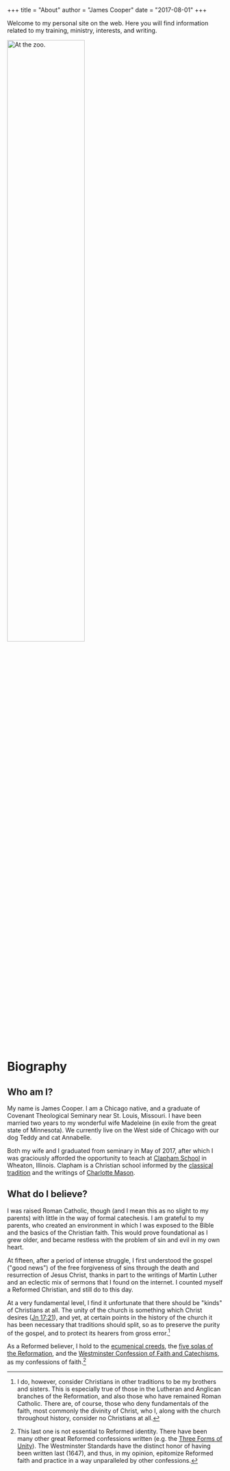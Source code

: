 +++
title = "About"
author = "James Cooper"
date = "2017-08-01"
+++

Welcome to my personal site on the web. Here you will find information related to my training, ministry, interests, and writing.

<img src=/images/zoo_photo.jpg alt="At the zoo." width=60%>

# Biography

## Who am I?

My name is James Cooper. I am a Chicago native, and a graduate of Covenant Theological Seminary near St. Louis, Missouri. I have been married two years to my wonderful wife Madeleine (in exile from the great state of Minnesota). We currently live on the West side of Chicago with our dog Teddy and cat Annabelle.

Both my wife and I graduated from seminary in May of 2017, after which I was graciously afforded the opportunity to teach at [Clapham School](http://claphamschool.org/) in Wheaton, Illinois. Clapham is a Christian school informed by the [classical tradition](https://www.amazon.com/Liberal-Arts-Tradition-Philosophy-Christian/dp/1600512259) and the writings of [Charlotte Mason](https://www.amblesideonline.org/WhatIsCM.shtml).

## What do I believe?

I was raised Roman Catholic, though (and I mean this as no slight to my parents) with little in the way of formal catechesis. I am grateful to my parents, who created an environment in which I was exposed to the Bible and the basics of the Christian faith. This would prove foundational as I grew older, and became restless with the problem of sin and evil in my own heart.

At fifteen, after a period of intense struggle, I first understood the gospel ("good news") of the free forgiveness of sins through the death and resurrection of Jesus Christ, thanks in part to the writings of Martin Luther and an eclectic mix of sermons that I found on the internet. I counted myself a Reformed Christian, and still do to this day.

At a very fundamental level, I find it unfortunate that there should be "kinds" of Christians at all. The unity of the church is something which Christ desires ([Jn 17:21](https://www.biblegateway.com/passage/?search=John%2017:21)), and yet, at certain points in the history of the church it has been necessary that traditions should split, so as to preserve the purity of the gospel, and to protect its hearers from gross error.[^1]

As a Reformed believer, I hold to the [ecumenical creeds](http://bookofconcord.org/creeds.php), the [five solas of the Reformation](http://www.theopedia.com/five-solas), and the [Westminster Confession of Faith and Catechisms](http://www.pcaac.org/resources/wcf/), as my confessions of faith.[^2]

[^1]: I do, however, consider Christians in other traditions to be my brothers and sisters. This is especially true of those in the Lutheran and Anglican branches of the Reformation, and also those who have remained Roman Catholic. There are, of course, those who deny fundamentals of the faith, most commonly the divinity of Christ, who I, along with the church throughout history, consider no Christians at all.

[^2]: This last one is not essential to Reformed identity. There have been many other great Reformed confessions written (e.g. the [Three Forms of Unity](https://www.urcna.org/1651/custom/24288)). The Westminster Standards have the distinct honor of having been written last (1647), and thus, in my opinion, epitomize Reformed faith and practice in a way unparalleled by other confessions.
